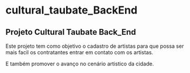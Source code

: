 <h1>cultural_taubate_BackEnd</h1>
<h2>Projeto Cultural Taubate Back_End</h2>

<p>Este projeto tem como objetivo o cadastro de artistas para que possa ser mais facil os contratantes entrar em contato com os artistas.</p>
<p>E também promover o  avanço no cenário artistico da cidade.</p>
